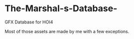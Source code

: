 # The-Marshal-s-Database-
GFX Database for HOI4

Most of those assets are made by me with a few exceptions.

